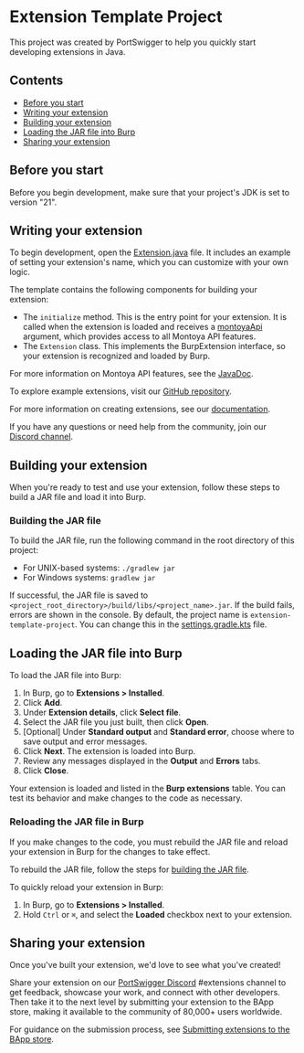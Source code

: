 # Extension Template Project

This project was created by PortSwigger to help you quickly start developing extensions in Java.

## Contents
* [Before you start](#before-you-start)
* [Writing your extension](#writing-your-extension)
* [Building your extension](#building-your-extension)
* [Loading the JAR file into Burp](#loading-the-jar-file-into-burp)
* [Sharing your extension](#sharing-your-extension)


## Before you start

Before you begin development, make sure that your project's JDK is set to version "21".


## Writing your extension

To begin development, open the [Extension.java](src/main/java/Extension.java) file. It includes an example of setting your extension's name, which you can customize with your own logic.

The template contains the following components for building your extension:

* The `initialize` method. This is the entry point for your extension. It is called when the extension is loaded and receives a [montoyaApi](https://portswigger.github.io/burp-extensions-montoya-api/javadoc/burp/api/montoya/MontoyaApi.html) argument, which provides access to all Montoya API features.
* The `Extension` class. This implements the BurpExtension interface, so your extension is recognized and loaded by Burp.

For more information on Montoya API features, see the [JavaDoc](https://portswigger.github.io/burp-extensions-montoya-api/javadoc/burp/api/montoya/MontoyaApi.html).

To explore example extensions, visit our [GitHub repository](https://github.com/PortSwigger/burp-extensions-montoya-api-examples).

For more information on creating extensions, see our [documentation](https://portswigger.net/burp/documentation/desktop/extend-burp/extensions/creating).

If you have any questions or need help from the community, join our [Discord channel](https://discord.com/channels/1159124119074381945/1164175825474686996).


## Building your extension

When you're ready to test and use your extension, follow these steps to build a JAR file and load it into Burp.

### Building the JAR file

To build the JAR file, run the following command in the root directory of this project:

* For UNIX-based systems: `./gradlew jar`
* For Windows systems: `gradlew jar`

If successful, the JAR file is saved to `<project_root_directory>/build/libs/<project_name>.jar`. If the build fails, errors are shown in the console. By default, the project name is `extension-template-project`. You can change this in the [settings.gradle.kts](./settings.gradle.kts) file.


## Loading the JAR file into Burp

To load the JAR file into Burp:

1. In Burp, go to **Extensions > Installed**.
2. Click **Add**.
3. Under **Extension details**, click **Select file**.
4. Select the JAR file you just built, then click **Open**.
5. [Optional] Under **Standard output** and **Standard error**, choose where to save output and error messages.
6. Click **Next**. The extension is loaded into Burp.
7. Review any messages displayed in the **Output** and **Errors** tabs.
8. Click **Close**.

Your extension is loaded and listed in the **Burp extensions** table. You can test its behavior and make changes to the code as necessary.

### Reloading the JAR file in Burp

If you make changes to the code, you must rebuild the JAR file and reload your extension in Burp for the changes to take effect.

To rebuild the JAR file, follow the steps for [building the JAR file](#building-the-jar-file).

To quickly reload your extension in Burp:

1. In Burp, go to **Extensions > Installed**.
2. Hold `Ctrl` or `⌘`, and select the **Loaded** checkbox next to your extension.


## Sharing your extension

Once you've built your extension, we'd love to see what you've created!

Share your extension on our [PortSwigger Discord](https://discord.com/channels/1159124119074381945/1164175825474686996) #extensions channel to get feedback, showcase your work, and connect with other developers.
Then take it to the next level by submitting your extension to the BApp store, making it available to the community of 80,000+ users worldwide.

For guidance on the submission process, see [Submitting extensions to the BApp store](https://portswigger.net/burp/documentation/desktop/extend-burp/extensions/creating/bapp-store-submitting-extensions).
